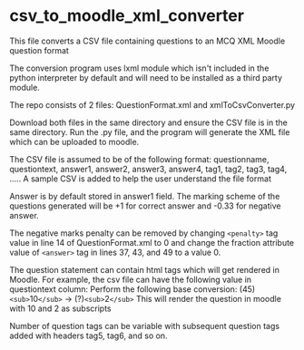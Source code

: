# csv_to_moodle_xml_converter
This file converts a CSV file containing questions to an MCQ XML Moodle question format

The conversion program uses lxml module which isn't included in the python interpreter by default and will need to be installed as a third party module. 

The repo consists of 2 files: QuestionFormat.xml and xmlToCsvConverter.py

Download both files in the same directory and ensure the CSV file is in the same directory. Run the .py file, and the program will generate the XML file which can be uploaded to moodle.

The CSV file is assumed to be of the following format:
questionname, questiontext, answer1, answer2,	answer3, answer4,	tag1, tag2,	tag3, tag4, .....
A sample CSV is added to help the user understand the file format

Answer is by default stored in answer1 field.
The marking scheme of the questions generated will be +1 for correct answer and -0.33 for negative answer.

The negative marks penalty can be removed by changing `<penalty>` tag value in line 14 of QuestionFormat.xml to 0 and change the fraction attribute value of `<answer>` tag in lines 37, 43, and 49 to a value 0.

The question statement can contain html tags which will get rendered in Moodle. 
  For example, the csv file can have the following value in questiontext column:
  Perform the following base conversion: (45)`<sub>`10`</sub>` -> (?)`<sub>`2`</sub>`
  This will render the question in moodle with 10 and 2 as subscripts
  

Number of question tags can be variable with subsequent question tags added with headers tag5, tag6, and so on.
